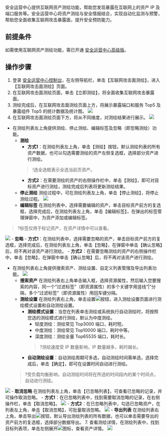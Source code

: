 安全运营中心提供互联网资产测绘功能，帮助您发现暴露在互联网上的资产 IP 及端口服务等。安全运营中心将资产测绘与安全情报结合，实现自动化监测与预警，帮助您全面收集互联网攻击暴露面，提升安全预防能力。
## 前提条件
如需使用互联网资产测绘功能，需已开通 [安全运营中心高级版](https://buy.cloud.tencent.com/soc)。
## 操作步骤
1. 登录 [安全运营中心控制台](https://console.cloud.tencent.com/ssav2/assets/map)，在左侧导航栏，单击【互联网攻击面测绘】，进入【互联网攻击面测绘】页面。
2. 在互联网攻击面测绘页面，单击【立即测绘】，将全面收集互联网攻击暴露面。
3. 测绘完成后，在互联网攻击面测绘页面上方，将展示暴露端口和服务 Top5 及暴露组件 Top5 的统计数据及统计图。
![](https://main.qcloudimg.com/raw/ae9c2612e5f59f03f04666bd0ebb89a7.png)
4. 在互联网攻击面测绘页面下方，将从不同维度，对测绘结果进行展示。
![](https://main.qcloudimg.com/raw/51db490ed06d7357cb23a2a4fcac8086.png)
- 在测绘列表左上角提供测绘、停止测绘、编辑标签及忽略（即忽略测绘）功能。
	- **测绘**
		- **方式1**：在测绘列表左上角，单击【测绘】按钮，默认测绘列表的所有资产数据，也可以勾选需要测绘的资产左侧复选框，选择部分资产进行测绘。
		>!选全选框表示全选当前页资产。
		>
		- **方式2**：在需要测绘的资产的右侧操作栏中，单击【测绘】，即可对目标资产进行测绘，测绘完成后列表将更新测绘结果。
	- **停止测绘**
测绘过程中，可在测绘列表左上角，单击【停止测绘】，将停止测绘过程。
![](https://main.qcloudimg.com/raw/8b1b13b9ad41de5752e06f3326821085.png)
	- **编辑标签**
在测绘列表中，选择需要编辑的资产，单击目标资产前方的复选框，选择完成后，在测绘列表左上角，单击【编辑标签】，在弹出的标签管理弹窗中，为资产添加或编辑标签。
>?标签仅用于标记资产，在资产详情中可以查看。
>
![](https://main.qcloudimg.com/raw/dd357fdacc66d3d2a69ccf15eb031a97.png)
	- **忽略**
		- **方式1**：在测绘列表中，选择需要忽略的资产，单击目标资产前方的复选框，选择完成后，在测绘列表左上角，单击【忽略】，在弹窗中单击【确认忽略】后，将不再对该资产进行测绘。
		- **方式2**：在需要忽略测绘的资产的右侧操作栏中，单击【忽略】，在弹窗中单击【确认忽略】后，将不再对该资产进行测绘。
- 在测绘列表右上角提供搜索资产、测绘设置、自定义列表管理及导出列表功能。
![](https://main.qcloudimg.com/raw/ced2f3b3fd3d8fa8282b7e9ea18badd8.png)
	- **搜索资产**
	在测绘列表右上角单击输入框，选择资源属性，然后输入您要搜索的内容，同一个“过滤标签”（即资源属性）的多个关键字用竖线“|”分隔，多个“过滤标签”（即资源属性）用回车键分隔。
	- **测绘设置**
	在测绘列表右上角，单击设置<img src= "https://main.qcloudimg.com/raw/28f2bfe46373d488d335fa9af4599747.png" style="margin:0;">按钮，进入测绘设置页面进行测绘模式设置和自动测绘设置。
		- **测绘模式设置**：当您在列表单击测绘或系统执行自动测绘时，将按照您选的测绘模式进行测绘，默认为中度测绘。
			- 轻度测绘：测绘常见 Top3000 端口，耗时短。
			- 中度测绘：测绘常见 Top10000 端口，耗时中等。
			- 深度测绘：测绘全量 Top65535 端口，耗时长。
			>?测绘速度受 IP 数量影响，IP 数量越多，耗时越长。
		- **自动测绘设置**：自动测绘周期可多选，自动测绘时间需单选，选择完成后，单击【确定】，即可在设置时间自动进行测绘。
	>?受负载均衡影响，自动测绘时间将在所选的时间段内的某个时间点，自动进行测绘。
	>
![](https://main.qcloudimg.com/raw/0c7c3cdff5f71f154bf34b8fed21177f.png)
	- **取消忽略**
	在测绘列表左上角，单击【已忽略列表】，可查看已忽略的记录，并可操作取消忽略。
		- **方式1**：在已忽略列表中，找到需要取消忽略的记录，在右侧操作栏，单击【取消忽略】。
![](https://main.qcloudimg.com/raw/a631634020764f8be114ac4cc84f0d3d.png)
		- **方式2**：在已忽略列表中，勾选已忽略资产，在列表左上角，单击【取消忽略】，可批量取消忽略。
		![](https://main.qcloudimg.com/raw/e3770c814993b155077d7b6b5cddd7d9.png)
	- **导出列表**
	在测绘列表右上角，单击导出<img src= "https://main.qcloudimg.com/raw/5d6f28083f0484b4f0cb46b9c32717b5.png" style="margin:0;">按钮，默认导出测绘列表的所有数据，也可以单击需要导出的资产前方的复选框，选择部分数据导出。
7. 查看测绘详情，在测绘列表中，找到目标列表项，单击左侧展开<img src= "https://main.qcloudimg.com/raw/d67d2002a9522747173d6befd8338c91.png" style="margin:0;">图标，查看资产详情。
![](https://main.qcloudimg.com/raw/a641be0fa8acd7a06d8c0928640672a1.png)
